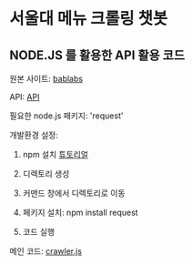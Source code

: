 # 서울대 메뉴 크롤링 챗봇

## NODE.JS 를 활용한 API 활용 코드
  
원본 사이트: [bablabs](https://bds.bablabs.com/restaurants?campus_id=spgIiBzSj0)

API: [API](https://bablabs.com/openapi/wiki)

필요한 node.js 패키지: 'request'

개발환경 설정:

1) npm 설치 [튜토리얼](https://www.npmjs.com/package/npm)

2) 디렉토리 생성

3) 커맨드 창에서 디렉토리로 이동

4) 페키지 설치:
  npm install request

5) 코드 실행

메인 코드: [crawler.js](crawler.js)
